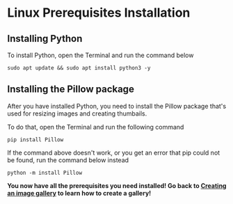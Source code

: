 # Linux Prerequisites Installation

## Installing Python

To install Python, open the Terminal and run the command below

```Shell
sudo apt update && sudo apt install python3 -y
```

## Installing the Pillow package

After you have installed Python, you need to install the Pillow package that's used for resizing images and creating thumbails.

To do that, open the Terminal and run the following command

```Shell
pip install Pillow
```

<note>If the command above doesn't work, or you get an error that pip could not be found, run the command below instead</note>

```Shell
python -m install Pillow
```

**You now have all the prerequisites you need installed! Go back to [Creating an image gallery](creating-an-image-gallery) to learn how to create a gallery!**